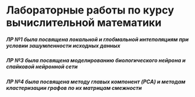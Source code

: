 # Лабораторные работы по курсу вычислительной математики
##### ЛР №1 была посвящена локальной и глобмальной интеполяциям при условии зашумленности исходных данных
##### ЛР №3 была посвящена моделированию биологического нейрона и спайковой нейронной сети
##### ЛР №4 была посвящена методу главых компонент (PCA) и методам кластеризации графов по их матрицам смежности
